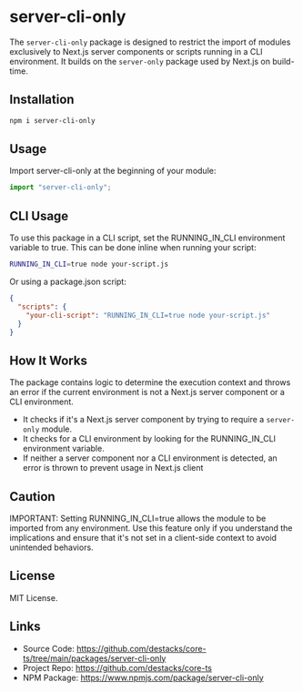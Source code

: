 # server-cli-only

The `server-cli-only` package is designed to restrict the import of modules exclusively to Next.js server components or scripts running in a CLI environment. It builds on the `server-only` package used by Next.js on build-time.

## Installation

```bash
npm i server-cli-only
```

## Usage

Import server-cli-only at the beginning of your module:

```typescript
import "server-cli-only";
```

## CLI Usage

To use this package in a CLI script, set the RUNNING_IN_CLI environment variable to true. This can be done inline when running your script:

```bash
RUNNING_IN_CLI=true node your-script.js
```

Or using a package.json script:

```json
{
  "scripts": {
    "your-cli-script": "RUNNING_IN_CLI=true node your-script.js"
  }
}
```

## How It Works

The package contains logic to determine the execution context and throws an error if the current environment is not a Next.js server component or a CLI environment.

- It checks if it's a Next.js server component by trying to require a `server-only` module.
- It checks for a CLI environment by looking for the RUNNING_IN_CLI environment variable.
- If neither a server component nor a CLI environment is detected, an error is thrown to prevent usage in Next.js client

## Caution

IMPORTANT: Setting RUNNING_IN_CLI=true allows the module to be imported from any environment. Use this feature only if you understand the implications and ensure that it's not set in a client-side context to avoid unintended behaviors.

## License

MIT License.

## Links

- Source Code: https://github.com/destacks/core-ts/tree/main/packages/server-cli-only
- Project Repo: https://github.com/destacks/core-ts
- NPM Package: https://www.npmjs.com/package/server-cli-only
